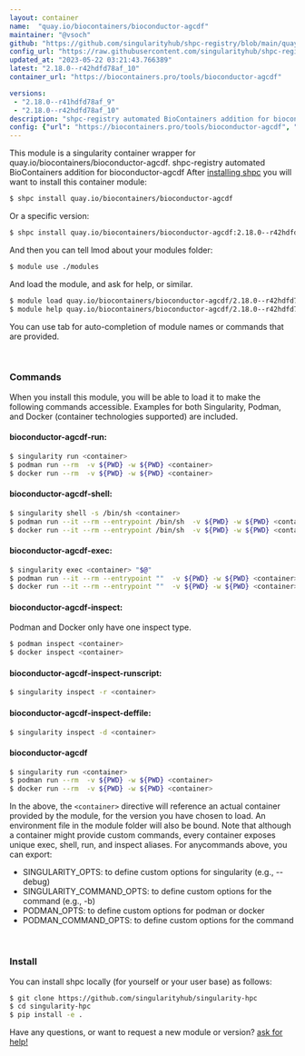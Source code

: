 ```yaml
---
layout: container
name:  "quay.io/biocontainers/bioconductor-agcdf"
maintainer: "@vsoch"
github: "https://github.com/singularityhub/shpc-registry/blob/main/quay.io/biocontainers/bioconductor-agcdf/container.yaml"
config_url: "https://raw.githubusercontent.com/singularityhub/shpc-registry/main/quay.io/biocontainers/bioconductor-agcdf/container.yaml"
updated_at: "2023-05-22 03:21:43.766389"
latest: "2.18.0--r42hdfd78af_10"
container_url: "https://biocontainers.pro/tools/bioconductor-agcdf"

versions:
 - "2.18.0--r41hdfd78af_9"
 - "2.18.0--r42hdfd78af_10"
description: "shpc-registry automated BioContainers addition for bioconductor-agcdf"
config: {"url": "https://biocontainers.pro/tools/bioconductor-agcdf", "maintainer": "@vsoch", "description": "shpc-registry automated BioContainers addition for bioconductor-agcdf", "latest": {"2.18.0--r42hdfd78af_10": "sha256:e3a956a892191db160b51f3c43e3166367b3b036a1c8cf1e82a85e9627014739"}, "tags": {"2.18.0--r41hdfd78af_9": "sha256:98e7f202581b81d9bc62616a4e80b02af1e430bd4c5a715eac200d61f476cda8", "2.18.0--r42hdfd78af_10": "sha256:e3a956a892191db160b51f3c43e3166367b3b036a1c8cf1e82a85e9627014739"}, "docker": "quay.io/biocontainers/bioconductor-agcdf"}
---
```


This module is a singularity container wrapper for quay.io/biocontainers/bioconductor-agcdf.
shpc-registry automated BioContainers addition for bioconductor-agcdf
After [installing shpc](#install) you will want to install this container module:


```bash
$ shpc install quay.io/biocontainers/bioconductor-agcdf
```

Or a specific version:

```bash
$ shpc install quay.io/biocontainers/bioconductor-agcdf:2.18.0--r42hdfd78af_10
```

And then you can tell lmod about your modules folder:

```bash
$ module use ./modules
```

And load the module, and ask for help, or similar.

```bash
$ module load quay.io/biocontainers/bioconductor-agcdf/2.18.0--r42hdfd78af_10
$ module help quay.io/biocontainers/bioconductor-agcdf/2.18.0--r42hdfd78af_10
```

You can use tab for auto-completion of module names or commands that are provided.

<br>

### Commands

When you install this module, you will be able to load it to make the following commands accessible.
Examples for both Singularity, Podman, and Docker (container technologies supported) are included.

#### bioconductor-agcdf-run:

```bash
$ singularity run <container>
$ podman run --rm  -v ${PWD} -w ${PWD} <container>
$ docker run --rm  -v ${PWD} -w ${PWD} <container>
```

#### bioconductor-agcdf-shell:

```bash
$ singularity shell -s /bin/sh <container>
$ podman run --it --rm --entrypoint /bin/sh  -v ${PWD} -w ${PWD} <container>
$ docker run --it --rm --entrypoint /bin/sh  -v ${PWD} -w ${PWD} <container>
```

#### bioconductor-agcdf-exec:

```bash
$ singularity exec <container> "$@"
$ podman run --it --rm --entrypoint ""  -v ${PWD} -w ${PWD} <container> "$@"
$ docker run --it --rm --entrypoint ""  -v ${PWD} -w ${PWD} <container> "$@"
```

#### bioconductor-agcdf-inspect:

Podman and Docker only have one inspect type.

```bash
$ podman inspect <container>
$ docker inspect <container>
```

#### bioconductor-agcdf-inspect-runscript:

```bash
$ singularity inspect -r <container>
```

#### bioconductor-agcdf-inspect-deffile:

```bash
$ singularity inspect -d <container>
```



#### bioconductor-agcdf

```bash
$ singularity run <container>
$ podman run --rm  -v ${PWD} -w ${PWD} <container>
$ docker run --rm  -v ${PWD} -w ${PWD} <container>
```


In the above, the `<container>` directive will reference an actual container provided
by the module, for the version you have chosen to load. An environment file in the
module folder will also be bound. Note that although a container
might provide custom commands, every container exposes unique exec, shell, run, and
inspect aliases. For anycommands above, you can export:

 - SINGULARITY_OPTS: to define custom options for singularity (e.g., --debug)
 - SINGULARITY_COMMAND_OPTS: to define custom options for the command (e.g., -b)
 - PODMAN_OPTS: to define custom options for podman or docker
 - PODMAN_COMMAND_OPTS: to define custom options for the command

<br>

### Install

You can install shpc locally (for yourself or your user base) as follows:

```bash
$ git clone https://github.com/singularityhub/singularity-hpc
$ cd singularity-hpc
$ pip install -e .
```

Have any questions, or want to request a new module or version? [ask for help!](https://github.com/singularityhub/singularity-hpc/issues)